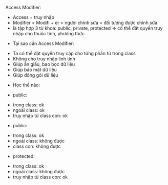 Access Modifier:
+ Access = truy nhập
+ Modifier = Modifi + er = người chỉnh sửa = đối tượng được chỉnh sửa
+ là tập hợp 3 từ khoá: public, private, protected => có thể đặt quyền truy nhập cho thuộc tính, phương thức
- Tại sao cần Access Modifier:
+ Ta có thể đặt quyền truy cập cho từng phần tử trong class
+ Không cho truy nhập linh tinh
+ Giúp ẩn giấu, bao bọc dữ liệu 
+ Giúp bảo mật dữ liệu
+ Giúp đóng gói dữ liệu
* Học thể nào:  
- public:
+ trong class: ok
+ ngoài class: ok
+ truy nhập từ class con: ok

- public:
+ trong class: ok
+ ngoài class: không được
+ class con: không được

- protected:
+ trong class: ok
+ ngoài class: không được
+ truy nhập từ class con: ok
